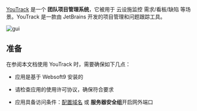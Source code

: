 [YouTrack](https://www.jetbrains.com/youtrack/) 是一个 **团队项目管理系统**，它被用于 云设施监控 需求/看板/缺陷  等场景。YouTrack 是一款由 JetBrains 开发的项目管理和问题跟踪工具。


![gui](https://libs.websoft9.com/Websoft9/DocsPicture/zh/youtrack/youtrack-gui-websoft9.png)


## 准备

在参阅本文档使用 YouTrack 时，需要确保如下几点：

- 应用是基于 Websoft9 安装的

- 请检查应用的使用许可协议，确保符合要求

- 应用具备访问条件：[配置域名](./domain-set) 或 **服务器安全组**开启网外端口